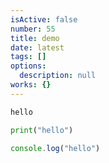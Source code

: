 ```yaml
---
isActive: false
number: 55
title: demo
date: latest
tags: []
options:
  description: null
works: {}
---
```



```md:text.md
hello
```

```py:main.py
print("hello")
```

```js
console.log("hello")
```
